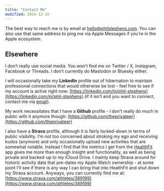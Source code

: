 ```yaml
---
title: "Contact Me"
modified: 2024-12-15
---
```

The best way to reach me is by email at [hello@philstephens.com](mailto:hello@philstephens.com). You can also use that same address to ping me via Apple Messages if you’re in the Apple ecosystem.

## Elsewhere

I don’t really use social media. You won’t find me on Twitter / X, Instagram, Facebook or Threads. I don’t currently do Mastodon or Bluesky either.

I will occasionally take my **LinkedIn** profile out of hibernation to maintain professional connections that would otherwise be lost - feel free to see if my account is active right now: [https://linkedin.com/in/phil-stephens](https://linkedin.com/in/phil-stephens) (if it isn’t and you want to connect, contact me via [email](mailto:hello@philstephens.com)).

My work necessitates that I have a **Github** profile - I don’t really do much in public with it anymore though: [https://github.com/theprivateer](https://github.com/theprivateer)

I also have a **Strava** profile, although it is fairly locked-down in terms of public visibility. I’m not too concerned about stroking my ego and receiving kudos (anymore) and only occasionally upload new activities that are somewhat notable. Instead I find that the metrics I get from the [HealthFit](https://apps.apple.com/au/app/healthfit/id1202650514) app gives me more than enough insight and functionality, as well as being private and backed-up to my iCloud Drive. I mainly keep Strava around for historic activity data that pre-dates my Apple Watch ownership - at some point I'll see if there is any way I can bring that into HealthFit and shut down my Strava account. Anyways, you can currently find me at: [https://www.strava.com/athletes/389199](https://www.strava.com/athletes/389199)
